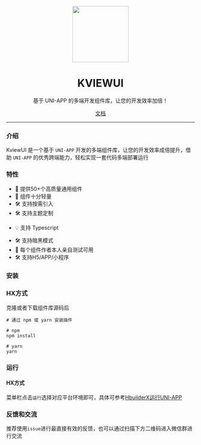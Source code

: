 <div align="center">
  <a href="https://cn.kviewui.com">
    <img src="https://www.kviewui.com/logo/kviewui-small2x.png" width="150">
  </a>
  <h1>KVIEWUI</h1>
  <p>基于 UNI-APP 的多端开发组件库，让您的开发效率加倍！</p>
  <p>
    <a href="https://cn.kviewui.com">文档</a>
  </p>
</div>

---

### 介绍

KviewUI 是一个基于 `UNI-APP` 开发的多端组件库，让您的开发效率成倍提升，借助 `UNI-APP` 的优秀跨端能力，轻松实现一套代码多端部署运行

### 特性
- 🚀 提供50+个高质量通用组件 
- 🚀 组件十分轻量
- 🛠️ 支持按需引入
- 🛠️ 支持主题定制
<!-- - 🌍 支持国际化 -->
<!-- - 💡 支持 webstorm，vscode 组件属性高亮 -->
<!-- - 💪 支持 SSR -->
- 💡 支持 Typescript 
<!-- - 💪 确保90%以上单元测试覆盖率，提供稳定性保证 -->
- 🛠️ 支持暗黑模式
- 💪 每个组件作者本人亲自测试可用
- 🛠️ 支持H5/APP/小程序

### 安装

### HX方式
克隆或者下载组件库源码后
```shell
# 通过 npm 或 yarn 安装插件

# npm
npm install

# yarn
yarn

```

### 运行

#### HX方式
菜单栏点击`运行`选择对应平台环境即可，具体可参考[HbuilderX运行UNI-APP](https://uniapp.dcloud.net.cn/quickstart-hx.html#%E8%BF%90%E8%A1%8Cuni-app)


### 反馈和交流

推荐使用`issue`进行最直接有效的反馈，也可以通过扫描下方二维码进入微信群进行交流
